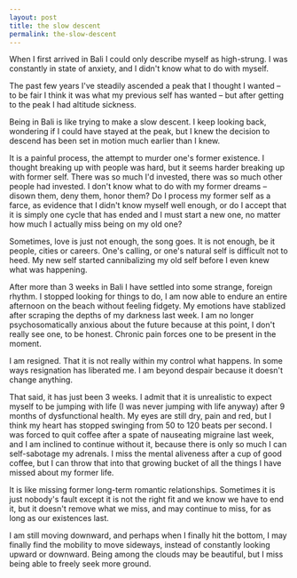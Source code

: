 ```yaml
---
layout: post
title: the slow descent
permalink: the-slow-descent
---
```

When I first arrived in Bali I could only describe myself as high-strung. I was constantly in state of anxiety, and I didn't know what to do with myself. 

The past few years I've steadily ascended a peak that I thought I wanted – to be fair I think it was what my previous self has wanted – but after getting to the peak I had altitude sickness. 

Being in Bali is like trying to make a slow descent. I keep looking back, wondering if I could have stayed at the peak, but I knew the decision to descend has been set in motion much earlier than I knew.

It is a painful process, the attempt to murder one's former existence. I thought breaking up with people was hard, but it seems harder breaking up with former self. There was so much I'd invested, there was so much other people had invested. I don't know what to do with my former dreams – disown them, deny them, honor them? Do I process my former self as a farce, as evidence that I didn't know myself well enough, or do I accept that it is simply one cycle that has ended and I must start a new one, no matter how much I actually miss being on my old one?

Sometimes, love is just not enough, the song goes. It is not enough, be it people, cities or careers. One's calling, or one's natural self is difficult not to heed. My new self started cannibalizing my old self before I even knew what was happening. 

After more than 3 weeks in Bali I have settled into some strange, foreign rhythm. I stopped looking for things to do, I am now able to endure an entire afternoon on the beach without feeling fidgety. My emotions have stablized after scraping the depths of my darkness last week. I am no longer psychosomatically anxious about the future because at this point, I don't really see one, to be honest. Chronic pain forces one to be present in the moment.

I am resigned. That it is not really within my control what happens. In some ways resignation has liberated me. I am beyond despair because it doesn't change anything. 

That said, it has just been 3 weeks. I admit that it is unrealistic to expect myself to be jumping with life (I was never jumping with life anyway) after 9 months of dysfunctional health. My eyes are still dry, pain and red, but I think my heart has stopped swinging from 50 to 120 beats per second. I was forced to quit coffee after a spate of nauseating migraine last week, and I am inclined to continue without it, because there is only so much I can self-sabotage my adrenals. I miss the mental aliveness after a cup of good coffee, but I can throw that into that growing bucket of all the things I have missed about my former life.

It is like missing former long-term romantic relationships. Sometimes it is just nobody's fault except it is not the right fit and we know we have to end it, but it doesn't remove what we miss, and may continue to miss, for as long as our existences last.

I am still moving downward, and perhaps when I finally hit the bottom, I may finally find the mobility to move sideways, instead of constantly looking upward or downward. Being among the clouds may be beautiful, but I miss being able to freely seek more ground.
